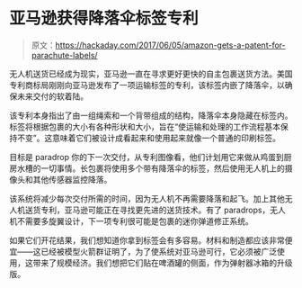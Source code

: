 # 亚马逊获得降落伞标签专利

> 原文：<https://hackaday.com/2017/06/05/amazon-gets-a-patent-for-parachute-labels/>

无人机送货已经成为现实，亚马逊一直在寻求更好更快的自主包裹送货方法。美国专利商标局刚刚向亚马逊发布了一项运输标签的专利，该标签内嵌了降落伞，以确保未来交付的软着陆。

该专利本身指出了由一组绳索和一个背带组成的结构，降落伞本身隐藏在标签内。标签将根据包裹的大小有各种形状和大小，旨在“使运输和处理的工作流程基本保持不变”。这意味着它们被设计成看起来和使用起来就像一个普通的印刷标签。

目标是 paradrop 你的下一次交付，从专利图像看，他们计划用它来做从鸡蛋到厨房水槽的一切事情。长包裹将使用多个带有降落伞的标签，然后使用无人机上的摄像头和其他传感器监控降落。

该系统将减少每次交付所需的时间，因为无人机不再需要降落和起飞。加上其他无人机送货专利，亚马逊可能正在寻找更先进的送货技术。有了 paradrops，无人机不需要多旋翼设计，下一项专利很可能是包裹的迷你弹道修正系统。

如果它们开花结果，我们想知道你拿到标签会有多容易。材料和制造都应该非常便宜——这已经被模型火箭群证明了，为了使系统对亚马逊可行，它必须被广泛使用，这带来了规模经济。我们想把它们贴在啤酒罐的侧面，作为弹射器冰箱的升级版。